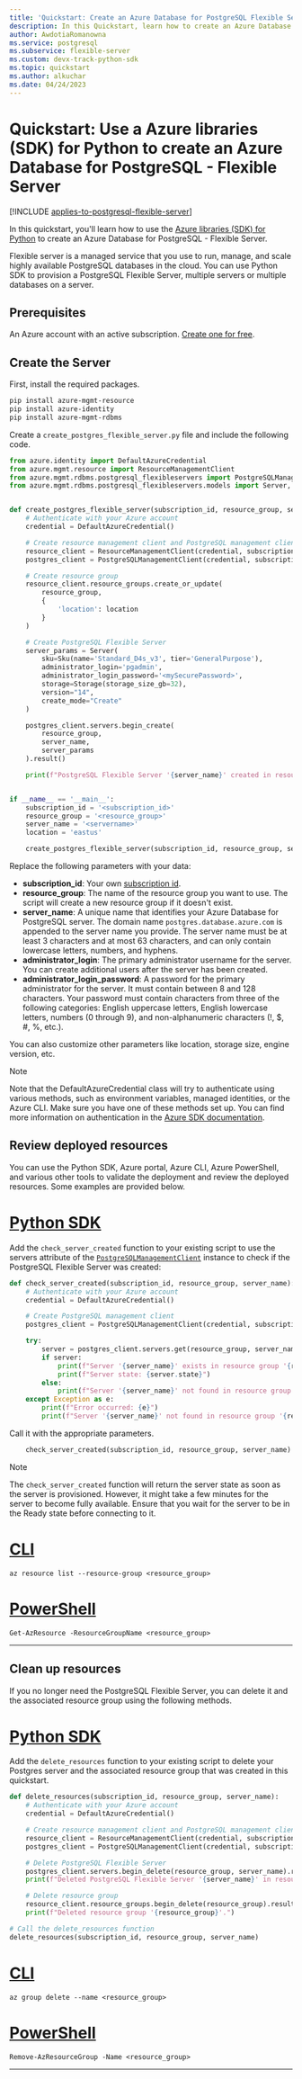 ```yaml
---
title: 'Quickstart: Create an Azure Database for PostgreSQL Flexible Server - Azure libraries (SDK) for Python'
description: In this Quickstart, learn how to create an Azure Database for PostgreSQL Flexible server using Azure libraries (SDK) for Python.
author: AwdotiaRomanowna
ms.service: postgresql
ms.subservice: flexible-server
ms.custom: devx-track-python-sdk
ms.topic: quickstart
ms.author: alkuchar
ms.date: 04/24/2023
---
```


# Quickstart: Use a Azure libraries (SDK) for Python to create an Azure Database for PostgreSQL - Flexible Server

[!INCLUDE [applies-to-postgresql-flexible-server](../includes/applies-to-postgresql-flexible-server.md)]

In this quickstart, you'll learn how to use the [Azure libraries (SDK) for Python](/azure/developer/python/sdk/azure-sdk-overview?view=azure-python&preserve-view=true) 
to create an Azure Database for PostgreSQL - Flexible Server.

Flexible server is a managed service that you use to run, manage, and scale highly available PostgreSQL databases in the cloud. You can use Python SDK to provision a PostgreSQL Flexible Server, multiple servers or multiple databases on a server.


## Prerequisites

An Azure account with an active subscription. [Create one for free](https://azure.microsoft.com/free/).

## Create the Server

First, install the required packages.

```bash
pip install azure-mgmt-resource
pip install azure-identity
pip install azure-mgmt-rdbms
```

Create a `create_postgres_flexible_server.py` file and include the following code.

```python
from azure.identity import DefaultAzureCredential
from azure.mgmt.resource import ResourceManagementClient
from azure.mgmt.rdbms.postgresql_flexibleservers import PostgreSQLManagementClient
from azure.mgmt.rdbms.postgresql_flexibleservers.models import Server, Sku, Storage


def create_postgres_flexible_server(subscription_id, resource_group, server_name, location):
    # Authenticate with your Azure account
    credential = DefaultAzureCredential()

    # Create resource management client and PostgreSQL management client
    resource_client = ResourceManagementClient(credential, subscription_id)
    postgres_client = PostgreSQLManagementClient(credential, subscription_id)

    # Create resource group
    resource_client.resource_groups.create_or_update(
        resource_group,
        {
            'location': location
        }
    )

    # Create PostgreSQL Flexible Server
    server_params = Server(
        sku=Sku(name='Standard_D4s_v3', tier='GeneralPurpose'),
        administrator_login='pgadmin',
        administrator_login_password='<mySecurePassword>',
        storage=Storage(storage_size_gb=32),
        version="14",
        create_mode="Create"
    )

    postgres_client.servers.begin_create(
        resource_group,
        server_name,
        server_params
    ).result()

    print(f"PostgreSQL Flexible Server '{server_name}' created in resource group '{resource_group}'")


if __name__ == '__main__':
    subscription_id = '<subscription_id>'
    resource_group = '<resource_group>'
    server_name = '<servername>'
    location = 'eastus'

    create_postgres_flexible_server(subscription_id, resource_group, server_name, location)

```

Replace the following parameters with your data:

- **subscription_id**: Your own [subscription id](../../azure-portal/get-subscription-tenant-id.md#find-your-azure-subscription).
- **resource_group**: The name of the resource group you want to use. The script will create a new resource group if it doesn't exist.   
- **server_name**: A unique name that identifies your Azure Database for PostgreSQL server. The domain name `postgres.database.azure.com` is appended to the server name you provide. The server name must be at least 3 characters and at most 63 characters, and can only contain lowercase letters, numbers, and hyphens.
- **administrator_login**: The primary administrator username for the server. You can create additional users after the server has been created.
- **administrator_login_password**: A password for the primary administrator for the server. It must contain between 8 and 128 characters. Your password must contain characters from three of the following categories: English uppercase letters, English lowercase letters, numbers (0 through 9), and non-alphanumeric characters (!, $, #, %, etc.).

You can also customize other parameters like location, storage size, engine version, etc.


> [!NOTE]
> Note that the DefaultAzureCredential class will try to authenticate using various methods, such as environment variables, managed identities, or the Azure CLI. 
> Make sure you have one of these methods set up. You can find more information on authentication in the [Azure SDK documentation](/python/api/overview/azure/identity-readme?view=azure-python#defaultazurecredential&preserve-view=true).

## Review deployed resources

You can use the Python SDK, Azure portal, Azure CLI, Azure PowerShell, and various other tools to validate the deployment and review the deployed resources. Some examples are provided below.


# [Python SDK](#tab/PythonSDK)
Add the `check_server_created` function to your existing script to use the servers attribute of the [`PostgreSQLManagementClient`](/python/api/azure-mgmt-rdbms/azure.mgmt.rdbms.postgresql_flexibleservers.postgresqlmanagementclient?view=azure-python&preserve-view=true) instance to check if the PostgreSQL Flexible Server was created:

```python
def check_server_created(subscription_id, resource_group, server_name):
    # Authenticate with your Azure account
    credential = DefaultAzureCredential()

    # Create PostgreSQL management client
    postgres_client = PostgreSQLManagementClient(credential, subscription_id)

    try:
        server = postgres_client.servers.get(resource_group, server_name)
        if server:
            print(f"Server '{server_name}' exists in resource group '{resource_group}'.")
            print(f"Server state: {server.state}")
        else:
            print(f"Server '{server_name}' not found in resource group '{resource_group}'.")
    except Exception as e:
        print(f"Error occurred: {e}")
        print(f"Server '{server_name}' not found in resource group '{resource_group}'.")
```

Call it with the appropriate parameters.

```python
    check_server_created(subscription_id, resource_group, server_name)
```

> [!NOTE]
> The `check_server_created` function will return the server state as soon as the server is provisioned. However, it might take a few minutes for the server to become fully available. Ensure that you wait for the server to be in the Ready state before connecting to it.


# [CLI](#tab/CLI)

```azurecli
az resource list --resource-group <resource_group>
```

# [PowerShell](#tab/PowerShell)

```azurepowershell
Get-AzResource -ResourceGroupName <resource_group>
```

---

## Clean up resources

If you no longer need the PostgreSQL Flexible Server, you can delete it and the associated resource group using the following methods.

# [Python SDK](#tab/PythonSDK)
Add the `delete_resources` function to your existing script to delete your Postgres server and the associated resource group that was created in this quickstart.

```python
def delete_resources(subscription_id, resource_group, server_name):
    # Authenticate with your Azure account
    credential = DefaultAzureCredential()

    # Create resource management client and PostgreSQL management client
    resource_client = ResourceManagementClient(credential, subscription_id)
    postgres_client = PostgreSQLManagementClient(credential, subscription_id)

    # Delete PostgreSQL Flexible Server
    postgres_client.servers.begin_delete(resource_group, server_name).result()
    print(f"Deleted PostgreSQL Flexible Server '{server_name}' in resource group '{resource_group}'.")

    # Delete resource group
    resource_client.resource_groups.begin_delete(resource_group).result()
    print(f"Deleted resource group '{resource_group}'.")

# Call the delete_resources function
delete_resources(subscription_id, resource_group, server_name)
```


# [CLI](#tab/CLI)

```azurecli
az group delete --name <resource_group>
```

# [PowerShell](#tab/PowerShell)

```azurepowershell
Remove-AzResourceGroup -Name <resource_group>
```

---
